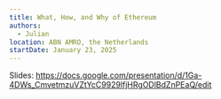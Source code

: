 ```yaml
---
title: What, How, and Why of Ethereum
authors:
  - Julian
location: ABN AMRO, the Netherlands
startDate: January 23, 2025
---
```


Slides: <https://docs.google.com/presentation/d/1Ga-4DWs_CmvetmzuVZtYcC9929lfjHRgODlBdZnPEaQ/edit>
